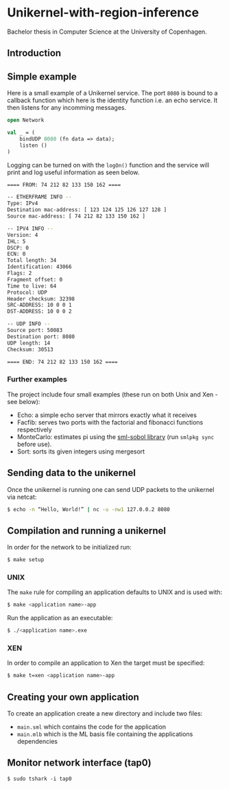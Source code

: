 # Unikernel-with-region-inference
Bachelor thesis in Computer Science at the University of Copenhagen.

## Introduction

## Simple example
Here is a small example of a Unikernel service. The port `8080` is bound to a callback function which
here is the identity function i.e. an echo service. It then listens for any incomming messages.
```ml
open Network

val _ = (
    bindUDP 8080 (fn data => data);
    listen ()
)
```
Logging can be turned on with the `logOn()` function and the service will print and log useful information
as seen below.
```sh
==== FROM: 74 212 82 133 150 162 ====

-- ETHERFRAME INFO --
Type: IPv4
Destination mac-address: [ 123 124 125 126 127 128 ]
Source mac-address: [ 74 212 82 133 150 162 ]

-- IPV4 INFO --
Version: 4
IHL: 5
DSCP: 0
ECN: 0
Total length: 34
Identification: 43066
Flags: 2
Fragment offset: 0
Time to live: 64
Protocol: UDP
Header checksum: 32398
SRC-ADDRESS: 10 0 0 1
DST-ADDRESS: 10 0 0 2

-- UDP INFO --
Source port: 50083
Destination port: 8080
UDP length: 14
Checksum: 30513

==== END: 74 212 82 133 150 162 ====
```

### Further examples
The project include four small examples (these run on both Unix and Xen - see below):
* Echo: a simple echo server that mirrors exactly what it receives
* Facfib: serves two ports with the factorial and fibonacci functions respectively
* MonteCarlo: estimates pi using the [sml-sobol library](https://github.com/diku-dk/sml-sobol) (run `smlpkg sync` before use). 
* Sort: sorts its given integers using mergesort

## Sending data to the unikernel
Once the unikernel is running one can send UDP packets to the unikernel via netcat: <br />
```sh 
$ echo -n “Hello, World!” | nc -u -nw1 127.0.0.2 8080
```

## Compilation and running a unikernel
In order for the network to be initialized run: <br />
```sh
$ make setup
```

### UNIX
The `make` rule for compiling an application defaults to UNIX and is used with: <br />
```sh
$ make <application name>-app
```

Run the application as an executable:
```sh
$ ./<application name>.exe
```

### XEN
In order to compile an application to Xen the target must be specified: <br />
```sh
$ make t=xen <application name>-app
```

## Creating your own application
To create an application create a new directory and include two files:
* `main.sml` which contains the code for the application 
* `main.mlb` which is the ML basis file containing the applications dependencies

## Monitor network interface (tap0)
`$ sudo tshark -i tap0` 